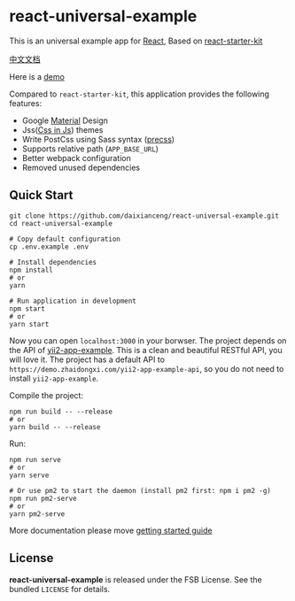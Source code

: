 # react-universal-example

This is an universal example app for [React](https://github.com/facebook/react), Based on [react-starter-kit](https://github.com/kriasoft/react-starter-kit/tree/feature/redux)

[中文文档](./README.zh_CN.md)

Here is a [demo](https://demo.zhaidongxi.com/react-universal-example/)

Compared to `react-starter-kit`, this application provides the following features:

- Google [Material](https://github.com/mui-org/material-ui) Design
- Jss([Css in Js](http://cssinjs.org/)) themes
- Write PostCss using Sass syntax ([precss](https://github.com/jonathantneal/precss))
- Supports relative path (`APP_BASE_URL`)
- Better webpack configuration
- Removed unused dependencies

## Quick Start

```
git clone https://github.com/daixianceng/react-universal-example.git
cd react-universal-example

# Copy default configuration
cp .env.example .env

# Install dependencies
npm install
# or
yarn

# Run application in development
npm start
# or
yarn start
```

Now you can open `localhost:3000` in your borwser. The project depends on the API of [yii2-app-example](https://github.com/daixianceng/yii2-app-example). This is a clean and beautiful RESTful API, you will love it. The project has a default API to `https://demo.zhaidongxi.com/yii2-app-example-api`, so you do not need to install `yii2-app-example`.

Compile the project:

```
npm run build -- --release
# or
yarn build -- --release
```

Run:

```
npm run serve
# or
yarn serve

# Or use pm2 to start the daemon (install pm2 first: npm i pm2 -g)
npm run pm2-serve
# or
yarn pm2-serve
```

More documentation please move [getting started guide](https://github.com/kriasoft/react-starter-kit/blob/feature/redux/docs/getting-started.md)

## License

**react-universal-example** is released under the FSB License. See the bundled `LICENSE` for details.
